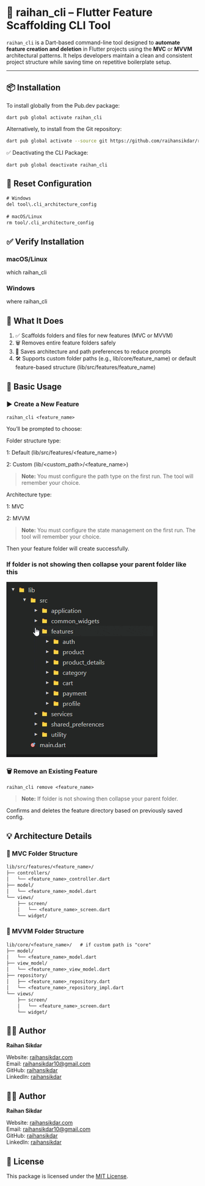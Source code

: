 # 🚀 raihan_cli – Flutter Feature Scaffolding CLI Tool

`raihan_cli` is a Dart-based command-line tool designed to **automate feature creation and deletion** in Flutter projects using the **MVC** or **MVVM** architectural patterns. It helps developers maintain a clean and consistent project structure while saving time on repetitive boilerplate setup.

---

## 📦 Installation

To install globally from the Pub.dev package:
```
dart pub global activate raihan_cli
```

Alternatively, to install from the Git repository:

```bash
dart pub global activate --source git https://github.com/raihansikdar/raihan_cli.git
```
✅ Deactivating the CLI Package:
```
dart pub global deactivate raihan_cli

```

## 🔄 Reset Configuration

```
# Windows
del tool\.cli_architecture_config

# macOS/Linux
rm tool/.cli_architecture_config

```


## ✅ Verify Installation

### macOS/Linux
which raihan_cli

### Windows
where raihan_cli



## 📁 What It Does

1. ✅ Scaffolds folders and files for new features (MVC or MVVM)
2. 🗑️ Removes entire feature folders safely
3. 🔧 Saves architecture and path preferences to reduce prompts
4. 🛠️ Supports custom folder paths (e.g., lib/core/feature_name) or default feature-based structure (lib/src/features/feature_name)

## 🧪 Basic Usage
### ▶️ Create a New Feature
```
raihan_cli <feature_name>

```
You’ll be prompted to choose:

Folder structure type:

1: Default (lib/src/features/<feature_name>)

2: Custom (lib/<custom_path>/<feature_name>)


> **Note:** You must configure the path type on the first run. The tool will remember your choice.


Architecture type:

1: MVC

2: MVVM

> **Note:** You must configure the state management on the first run. The tool will remember your choice.


Then your feature folder will create successfully.


### If folder is not showing then collapse your parent folder like this
![raihan_cli](https://github.com/raihansikdar/raihan_cli/blob/main/assets/raihan_cli_feature.gif?raw=true)

### 🗑️ Remove an Existing Feature
```
raihan_cli remove <feature_name>

```
> **Note:** If folder is not showing then collapse your parent folder.

Confirms and deletes the feature directory based on previously saved config.

## 💡 Architecture Details

### 📁 MVC Folder Structure

```
lib/src/features/<feature_name>/
├── controllers/
│   └── <feature_name>_controller.dart
├── model/
│   └── <feature_name>_model.dart
└── views/
    ├── screen/
    │   └── <feature_name>_screen.dart
    └── widget/
```

### 📁 MVVM Folder Structure
```
lib/core/<feature_name>/   # if custom path is "core"
├── model/
│   └── <feature_name>_model.dart
├── view_model/
│   └── <feature_name>_view_model.dart
├── repository/
│   ├── <feature_name>_repository.dart
│   └── <feature_name>_repository_impl.dart
└── views/
    ├── screen/
    │   └── <feature_name>_screen.dart
    └── widget/

```



##  👨‍💻 Author
**Raihan Sikdar**

Website: [raihansikdar.com](https://raihansikdar.com)  
Email: raihansikdar10@gmail.com  
GitHub: [raihansikdar](https://github.com/raihansikdar)  
LinkedIn: [raihansikdar](https://www.linkedin.com/in/raihansikdar/)

##  👨‍💻 Author
**Raihan Sikdar**

Website: [raihansikdar.com](https://raihansikdar.com)  
Email: raihansikdar10@gmail.com  
GitHub: [raihansikdar](https://github.com/raihansikdar)  
LinkedIn: [raihansikdar](https://www.linkedin.com/in/raihansikdar/)

## 📜 License
This package is licensed under the [MIT License](https://github.com/raihansikdar/raihan_cli/blob/main/LICENSE).
